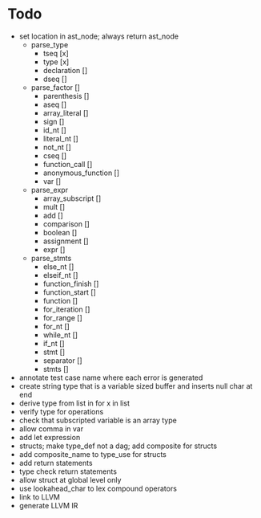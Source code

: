 # Todo
* set location in ast_node; always return ast_node
  * parse_type
    * tseq [x]
    * type [x]
    * declaration []
    * dseq []
  * parse_factor []
    * parenthesis []
    * aseq []
    * array_literal []
    * sign []
    * id_nt []
    * literal_nt []
    * not_nt []
    * cseq []
    * function_call []
    * anonymous_function []
    * var []
  * parse_expr
    * array_subscript []
    * mult []
    * add []
    * comparison []
    * boolean []
    * assignment []
    * expr []
  * parse_stmts
    * else_nt []
    * elseif_nt []
    * function_finish []
    * function_start []
    * function []
    * for_iteration []
    * for_range []
    * for_nt []
    * while_nt []
    * if_nt []
    * stmt []
    * separator []
    * stmts []
* annotate test case name where each error is generated
* create string type that is a variable sized buffer and inserts null char at end
* derive type from list in for x in list
* verify type for operations
* check that subscripted variable is an array type
* allow comma in var
* add let expression
* structs; make type_def not a dag; add composite for structs
* add composite_name to type_use for structs
* add return statements
* type check return statements
* allow struct at global level only
* use lookahead_char to lex compound operators
* link to LLVM
* generate LLVM IR

